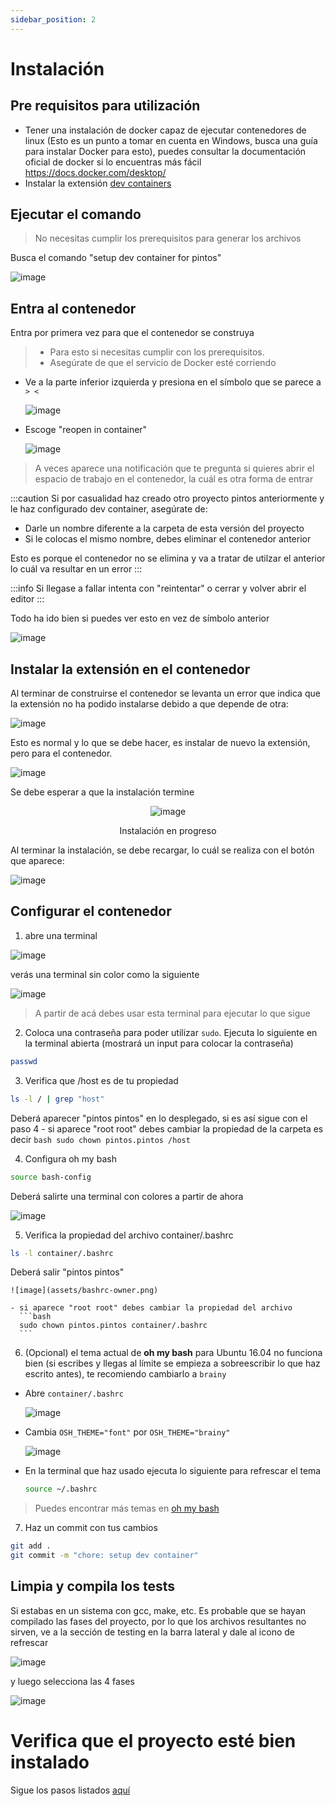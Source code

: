 ```yaml
---
sidebar_position: 2
---
```


# Instalación

## Pre requisitos para utilización
- Tener una instalación de docker capaz de ejecutar contenedores de linux (Esto es un punto
a tomar en cuenta en Windows, busca una guía para instalar Docker para esto), puedes consultar
la documentación oficial de docker si lo encuentras más fácil https://docs.docker.com/desktop/
- Instalar la extensión [dev containers](https://marketplace.visualstudio.com/items?itemName=ms-vscode-remote.remote-containers)

## Ejecutar el comando
> No necesitas cumplir los prerequisitos para generar los archivos

Busca el comando "setup dev container for pintos"

  ![image](assets/setup-dev-container.png)

## Entra al contenedor
Entra por primera vez para que el contenedor se construya
> - Para esto si necesitas cumplir con los prerequisitos.
> - Asegúrate de que el servicio de Docker esté corriendo

- Ve a la parte inferior izquierda y presiona en el símbolo que se parece a `> <`

  ![image](assets/remote-control.png)

- Escoge "reopen in container"

  ![image](assets/reopen-in-container.png)

> A veces aparece una notificación que te pregunta si quieres abrir el espacio de trabajo
en el contenedor, la cuál es otra forma de entrar

:::caution
Si por casualidad haz creado otro proyecto pintos anteriormente y le
haz configurado dev container, asegúrate de:
- Darle un nombre diferente a la carpeta de esta versión del proyecto
- Si le colocas el mismo nombre, debes eliminar el contenedor anterior

Esto es porque el contenedor no se elimina y va a tratar de utilzar
el anterior lo cuál va resultar en un error
:::

:::info
Si llegase a fallar intenta con "reintentar" o cerrar y volver abrir
el editor
:::

Todo ha ido bien si puedes ver esto en vez de símbolo anterior

![image](assets/open-success.png)

## Instalar la extensión en el contenedor
Al terminar de construirse el contenedor se levanta un error que indica que la extensión
no ha podido instalarse debido a que depende de otra:

![image](assets/auto-install-fail.png)

Esto es normal y lo que se debe hacer, es instalar de nuevo la extensión, pero
para el contenedor.

![image](assets/ext-install-container.png)

Se debe esperar a que la instalación termine

<div align="center">

![image](assets/wait-until-installation-finish.png)

Instalación en progreso
</div>

Al terminar la instalación, se debe recargar, lo cuál se realiza con el botón
que aparece:

![image](assets/reload-container.png)

## Configurar el contenedor
1. abre una terminal

  ![image](assets/open-terminal.png)

  verás una terminal sin color como la siguiente

  ![image](assets/new-terminal-opened.png)

  > A partir de acá debes usar esta terminal para ejecutar lo que sigue

2. Coloca una contraseña para poder utilizar `sudo`. Ejecuta lo siguiente en la terminal abierta
  (mostrará un input para colocar la contraseña)
  ```bash
  passwd
  ```

3. Verifica que /host es de tu propiedad
  ```bash
  ls -l / | grep "host"
  ```

  Deberá aparecer "pintos pintos" en lo desplegado, si es así sigue con el paso 4
    - si aparece "root root" debes cambiar la propiedad de la carpeta es decir
      ```bash
      sudo chown pintos.pintos /host
      ```


4. Configura oh my bash
  ```bash
  source bash-config
  ```

  Deberá salirte una terminal con colores a partir de ahora

  ![image](assets/oh-my-bash.png)

5. Verifica la propiedad del archivo container/.bashrc
  ```bash
  ls -l container/.bashrc
  ```

  Deberá salir "pintos pintos"

    ![image](assets/bashrc-owner.png)

    - si aparece "root root" debes cambiar la propiedad del archivo
      ```bash
      sudo chown pintos.pintos container/.bashrc
      ```

6. (Opcional) el tema actual de **oh my bash** para Ubuntu 16.04 no funciona bien (si escribes
  y llegas al límite se empieza a sobreescribir lo que haz escrito antes), te recomiendo cambiarlo
  a `brainy`

  - Abre `container/.bashrc`

    ![image](assets/open-bashrc.png)

  - Cambia `OSH_THEME="font"` por `OSH_THEME="brainy"`

    ![image](assets/bashrc-changed.png)

  - En la terminal que haz usado ejecuta lo siguiente para refrescar el tema

    ```bash
    source ~/.bashrc
    ```

> Puedes encontrar más temas en [oh my bash](https://github.com/ohmybash/oh-my-bash/wiki/Themes)

7. Haz un commit con tus cambios
  ```bash
  git add .
  git commit -m "chore: setup dev container"
  ```

## Limpia y compila los tests
Si estabas en un sistema con gcc, make, etc. Es probable que se hayan compilado las
fases del proyecto, por lo que los archivos resultantes no sirven, ve a la sección de
testing en la barra lateral y dale al icono de refrescar

![image](assets/refresh-button.png)

y luego selecciona las 4 fases

![image](assets/refresh-options.png)

# Verifica que el proyecto esté bien instalado
Sigue los pasos listados [aquí](../check-health)
